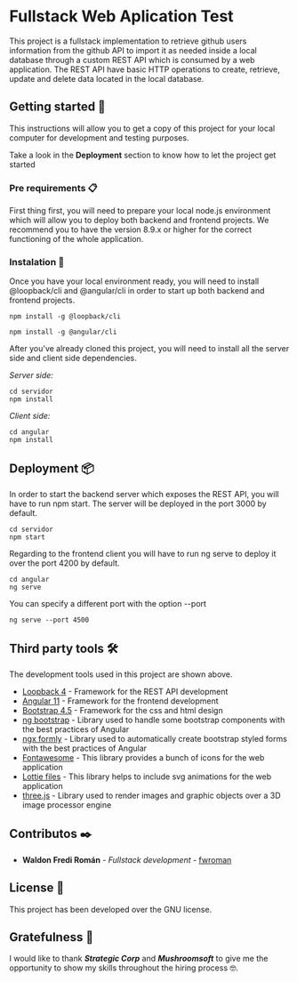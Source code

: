 # Fullstack Web Aplication Test

This project is a fullstack implementation to retrieve github users information from the github API to import it as needed inside a local database through a custom REST API which is consumed by a web application. The REST API have basic HTTP operations to create, retrieve, update and delete data located in the local database.

## Getting started 🚀

This instructions will allow you to get a copy of this project for your local computer for development and testing purposes.

Take a look in the **Deployment** section to know how to let the project get started


### Pre requirements 📋

First thing first, you will need to prepare your local node.js environment which will allow you to deploy both backend and frontend projects. We recommend you to have the version 8.9.x or higher for the correct functioning of the whole application.

### Instalation 🔧

Once you have your local environment ready, you will need to install @loopback/cli and @angular/cli in order to start up both backend and frontend projects.

```
npm install -g @loopback/cli
```

```
npm install -g @angular/cli
```

After you've already cloned this project, you will need to install all the server side and client side dependencies.

_Server side:_
```
cd servidor
npm install
```

_Client side:_
```
cd angular
npm install
```

## Deployment 📦

In order to start the backend server which exposes the REST API, you will have to run npm start. The server will be deployed in the port 3000 by default.

```
cd servidor
npm start
```

Regarding to the frontend client you will have to run ng serve to deploy it over the port 4200 by default.

```
cd angular
ng serve
```

You can specify a different port with the option --port

```
ng serve --port 4500
```

## Third party tools 🛠️

The development tools used in this project are shown above.

* [Loopback 4](https://loopback.io/docs/) - Framework for the REST API development
* [Angular 11](https://angular.io/docs) - Framework for the frontend development
* [Bootstrap 4.5](https://getbootstrap.com/docs/4.0/) - Framework for the css and html design
* [ng bootstrap](https://ng-bootstrap.github.io/#/getting-started) - Library used to handle some bootstrap components with the best practices of Angular
* [ngx formly](https://formly.dev/guide/getting-started) - Library used to automatically create bootstrap styled forms with the best practices of Angular
* [Fontawesome](https://fontawesome.com) - This library provides a bunch of icons for the web application
* [Lottie files](https://lottiefiles.com) - This library helps to include svg animations for the web application
* [three.js](https://threejs.org) - Library used to render images and graphic objects over a 3D image processor engine

## Contributos ✒️

* **Waldon Fredi Román** - *Fullstack development* - [fwroman](https://github.com/fwroman)

## License 📄

This project has been developed over the GNU license.

## Gratefulness 🎁

I would like to thank **_Strategic Corp_** and **_Mushroomsoft_** to give me the opportunity to show my skills throughout the hiring process 🤓.